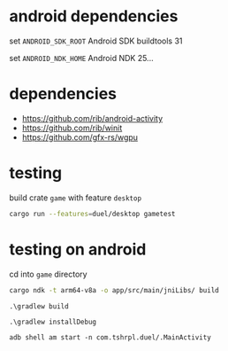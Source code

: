 


# android dependencies

set `ANDROID_SDK_ROOT`
Android SDK buildtools 31

set `ANDROID_NDK_HOME`
Android NDK 25...



# dependencies
- https://github.com/rib/android-activity
- https://github.com/rib/winit
- https://github.com/gfx-rs/wgpu



# testing
build crate `game` with feature `desktop`

```bash
cargo run --features=duel/desktop gametest
```



# testing on android

cd into `game` directory
```bash
cargo ndk -t arm64-v8a -o app/src/main/jniLibs/ build
```
```
.\gradlew build
```
```
.\gradlew installDebug
```
```
adb shell am start -n com.tshrpl.duel/.MainActivity
```


